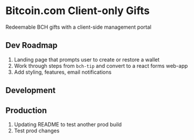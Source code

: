 # Bitcoin.com Client-only Gifts

Redeemable BCH gifts with a client-side management portal

## Dev Roadmap

1. Landing page that prompts user to create or restore a wallet
2. Work through steps from `bch-tip` and convert to a react forms web-app
3. Add styling, features, email notifications

## Development

## Production

1. Updating README to test another prod build
2. Test prod changes
